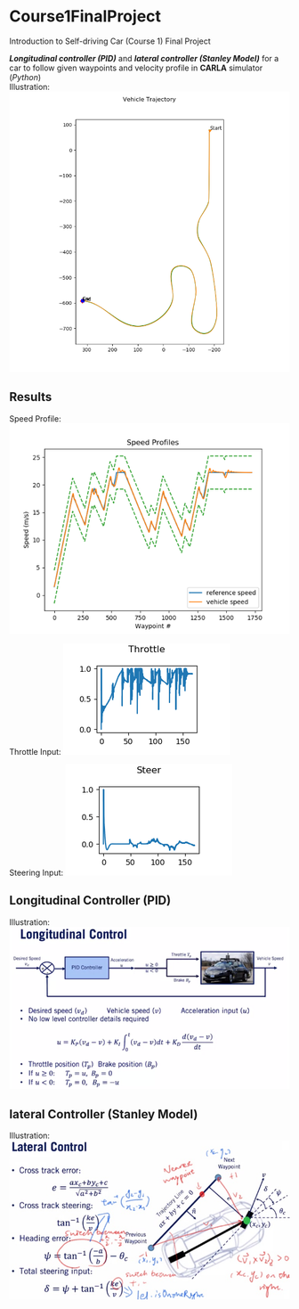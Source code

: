 # Course1FinalProject
Introduction to Self-driving Car (Course 1) Final Project 

_**Longitudinal controller (PID)**_ and _**lateral controller (Stanley Model)**_ for a car to follow given waypoints and velocity profile in **CARLA** simulator (_Python_)  
Illustration:  
![Trajectory Following Illustration](controller_output/trajectory.png)

## Results
Speed Profile:
![Speed Profile](controller_output/Speed_profile.png)  

Throttle Input:
![Throttle Input](controller_output/throttle_output.png)  

Steering Input:
![Steering Input](controller_output/steer_output.png)

## Longitudinal Controller (PID)
Illustration:  
![PID Longitudinal Controller Illustration](Longitudinal_control_notes.png)

## lateral Controller (Stanley Model)
Illustration:  
![Stanley Laterlal Controller Illustration](Lateral_control_notes_commented.png.jpg)
